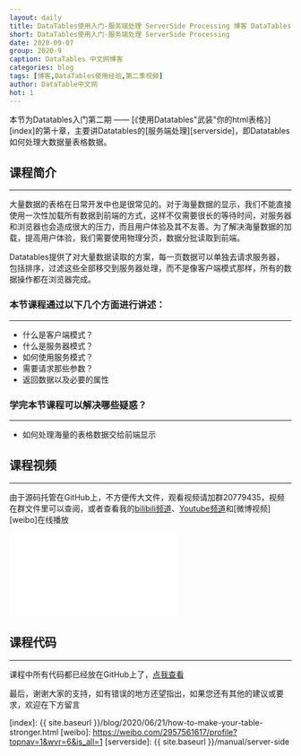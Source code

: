 ```yaml
---
layout: daily
title: DataTables使用入门-服务端处理 ServerSide Processing 博客 DataTables中文网
short: DataTables使用入门-服务端处理 ServerSide Processing
date: 2020-09-07
group: 2020-9
caption: DataTables 中文网博客
categories: blog
tags: [博客,DataTables使用经验,第二季视频]
author: DataTable中文网
hot: 1
---
```


本节为Datatables入门第二期 —— [《使用Datatables"武装"你的html表格》][index]的第十章，主要讲Datatables的[服务端处理][serverside]，即Datatables如何处理大数据量表格数据。

## 课程简介
---

大量数据的表格在日常开发中也是很常见的。对于海量数据的显示，我们不能直接使用一次性加载所有数据到前端的方式，这样不仅需要很长的等待时间，对服务器和浏览器也会造成很大的压力，而且用户体验及其不友善。为了解决海量数据的加载，提高用户体验，我们需要使用物理分页，数据分批读取到前端。

<!--more-->

Datatables提供了对大量数据读取的方案，每一页数据可以单独去请求服务器，包括排序，过滤这些全部移交到服务器处理，而不是像客户端模式那样，所有的数据操作都在浏览器完成。

### 本节课程通过以下几个方面进行讲述：
---

- 什么是客户端模式？
- 什么是服务器模式？
- 如何使用服务模式？
- 需要请求那些参数？
- 返回数据以及必要的属性

### 学完本节课程可以解决哪些疑惑？
---

- 如何处理海量的表格数据交给前端显示

## 课程视频
---

由于源码托管在GitHub上，不方便传大文件，观看视频请加群20779435，视频在群文件里可以查阅，或者查看我的[bilibili频道][bilibili]、[Youtube频道][youtube]和[微博视频][weibo]在线播放

<iframe flag="bilibili" src="//player.bilibili.com/player.html?aid=712053760&bvid=BV13D4y1o7tk&cid=233537029&page=1" scrolling="no" border="0" frameborder="no" framespacing="0" allowfullscreen="true"></iframe>


## 课程代码
---

课程中所有代码都已经放在GitHub上了，[点我查看][github]

最后，谢谢大家的支持，如有错误的地方还望指出，如果您还有其他的建议或要求，欢迎在下方留言


[youtube]: https://www.youtube.com/playlist?list=PLfl1Raz12t6s43Fb--qDoIsBPKHEme7FO
[bilibili]: https://space.bilibili.com/618644465/channel/detail?cid=133983
[github]: https://github.com/ssy341/datatables-serverside-java-spring-boot
[index]: {{ site.baseurl }}/blog/2020/06/21/how-to-make-your-table-stronger.html
[weibo]: https://weibo.com/2957561617/profile?topnav=1&wvr=6&is_all=1
[serverside]: {{ site.baseurl }}/manual/server-side